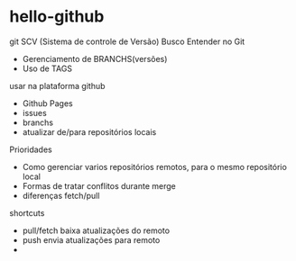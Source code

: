 # hello-github
git SCV (Sistema de controle de Versão)
Busco Entender no Git
* Gerenciamento de BRANCHS(versões)
* Uso de TAGS

usar na plataforma github
* Github Pages
* issues
* branchs
* atualizar de/para repositórios locais

Prioridades
* Como gerenciar varios repositórios remotos, para o mesmo repositório local
* Formas de tratar conflitos durante merge
* diferenças fetch/pull 

shortcuts 
* pull/fetch baixa atualizações do remoto
* push envia atualizações para remoto
* 
